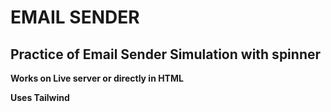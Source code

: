 # EMAIL SENDER

## Practice of Email Sender Simulation with spinner

__Works on Live server or directly in HTML__ <br/>

__Uses Tailwind__ <br/>


